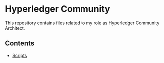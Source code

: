 # Hyperledger Community
This repository contains files related to my role as Hyperledger Community Architect.

## Contents
* [Scripts](./scripts/README.md)
